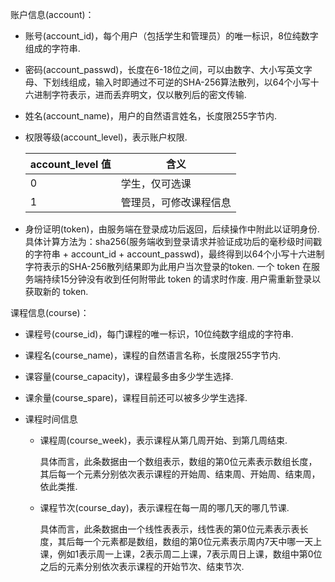 账户信息(account)：

- 账号(account_id)，每个用户（包括学生和管理员）的唯一标识，8位纯数字组成的字符串.

- 密码(account_passwd)，长度在6-18位之间，可以由数字、大小写英文字母、下划线组成，输入时即通过不可逆的SHA-256算法散列，以64个小写十六进制字符表示，进而丢弃明文，仅以散列后的密文传输.

- 姓名(account_name)，用户的自然语言姓名，长度限255字节内.

- 权限等级(account_level)，表示账户权限.

  | account_level 值 | 含义                   |
  | ---------------- | ---------------------- |
  | 0                | 学生，仅可选课         |
  | 1                | 管理员，可修改课程信息 |


- 身份证明(token)，由服务端在登录成功后返回，后续操作中附此以证明身份.  具体计算方法为：sha256(服务端收到登录请求并验证成功后的毫秒级时间戳的字符串 + account_id + account_passwd)，最终得到以64个小写十六进制字符表示的SHA-256散列结果即为此用户当次登录的token.  一个 token 在服务端持续15分钟没有收到任何附带此 token 的请求时作废.  用户需重新登录以获取新的 token.



课程信息(course)：

- 课程号(course_id)，每门课程的唯一标识，10位纯数字组成的字符串.

- 课程名(course_name)，课程的自然语言名称，长度限255字节内.

- 课容量(course_capacity)，课程最多由多少学生选择.

- 课余量(course_spare)，课程目前还可以被多少学生选择.

- 课程时间信息

  - 课程周(course_week)，表示课程从第几周开始、到第几周结束.

    具体而言，此条数据由一个数组表示，数组的第0位元素表示数组长度，其后每一个元素分别依次表示课程的开始周、结束周、开始周、结束周，依此类推.

  - 课程节次(course_day)，表示课程在每一周的哪几天的哪几节课.

    具体而言，此条数据由一个线性表表示，线性表的第0位元素表示表长度，其后每一个元素都是数组，数组的第0位元素表示周内7天中哪一天上课，例如1表示周一上课，2表示周二上课，7表示周日上课，数组中第0位之后的元素分别依次表示课程的开始节次、结束节次.